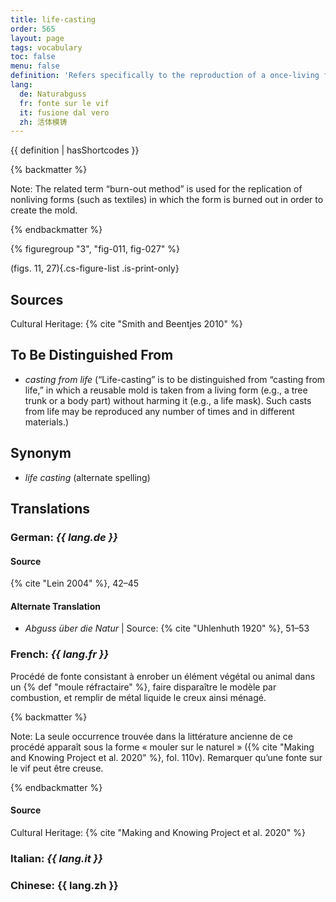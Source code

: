 ```yaml
---
title: life-casting
order: 565
layout: page
tags: vocabulary
toc: false
menu: false
definition: 'Refers specifically to the reproduction of a once-living form (either plant or animal) that results in a {% def "cast (n.)" "cast" %} characterized by its high realism and fine detail. Life-casts are made by encasing the form in a {% def "refractory mold" %} and burning out the form, and are therefore generally solid, though there are some exceptions.'
lang:
  de: Naturabguss
  fr: fonte sur le vif
  it: fusione dal vero
  zh: 活体模铸
---
```


{{ definition | hasShortcodes }}

{% backmatter %}

Note: The related term “burn-out method” is used for the replication of nonliving forms (such as textiles) in which the form is burned out in order to create the mold.

{% endbackmatter %}

{% figuregroup "3", "fig-011, fig-027" %}

(figs. 11, 27){.cs-figure-list .is-print-only}

## Sources

Cultural Heritage: {% cite "Smith and Beentjes 2010" %}

## To Be Distinguished From

- *casting from life* (“Life-casting” is to be distinguished from “casting from life,” in which a reusable mold is taken from a living form (e.g., a tree trunk or a body part) without harming it (e.g., a life mask). Such casts from life may be reproduced any number of times and in different materials.)

## Synonym

- *life casting* (alternate spelling)

## Translations

<div class="accordion">

### **German**: *{{ lang.de }}*

#### Source

{% cite "Lein 2004" %}, 42–45

#### Alternate Translation

- *Abguss über die Natur* | Source: {% cite "Uhlenhuth 1920" %}, 51–53

### **French**: *{{ lang.fr }}*

Procédé de fonte consistant à enrober un élément végétal ou animal dans un {% def "moule réfractaire" %}, faire disparaître le modèle par combustion, et remplir de métal liquide le creux ainsi ménagé.

{% backmatter %}

Note: La seule occurrence trouvée dans la littérature ancienne de ce procédé apparaît sous la forme « mouler sur le naturel » ({% cite "Making and Knowing Project et al. 2020" %}, fol. 110v). Remarquer qu’une fonte sur le vif peut être creuse.

{% endbackmatter %}

#### Source

Cultural Heritage: {% cite "Making and Knowing Project et al. 2020" %}

### **Italian**: *{{ lang.it }}*

### **Chinese**: {{ lang.zh }}

</div>

